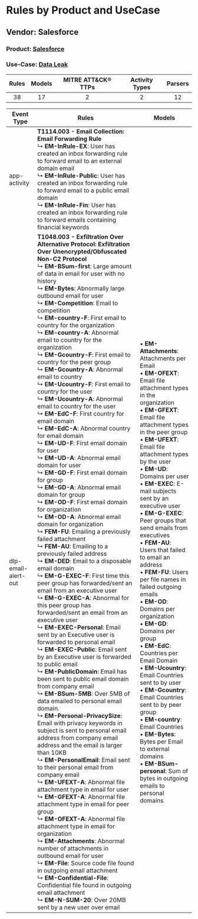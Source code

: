 Rules by Product and UseCase
============================
Vendor: Salesforce
------------------
### Product: [Salesforce](../ds_salesforce_salesforce.md)
### Use-Case: [Data Leak](../../../../UseCases/uc_data_leak.md)

| Rules | Models | MITRE ATT&CK® TTPs | Activity Types | Parsers |
|:-----:|:------:|:------------------:|:--------------:|:-------:|
|  38   |   17   |         2          |       2        |   12    |

| Event Type          | Rules    | Models    |
| ---- | ---- | ---- |
| app-activity        | <b>T1114.003 - Email Collection: Email Forwarding Rule</b><br> ↳ <b>EM-InRule-EX</b>: User has created an inbox forwarding rule to forward email to an external domain email<br> ↳ <b>EM-InRule-Public</b>: User has created an inbox forwarding rule to forward email to a public email domain<br> ↳ <b>EM-InRule-Fin</b>: User has created an inbox forwarding rule to forward emails containing financial keywords    |    |
| dlp-email-alert-out | <b>T1048.003 - Exfiltration Over Alternative Protocol: Exfiltration Over Unencrypted/Obfuscated Non-C2 Protocol</b><br> ↳ <b>EM-BSum-first</b>: Large amount of data in email for user with no history<br> ↳ <b>EM-Bytes</b>: Abnormally large outbound email for user<br> ↳ <b>EM-Competition</b>: Email to competition<br> ↳ <b>EM-country-F</b>: First email to country for the organization<br> ↳ <b>EM-country-A</b>: Abnormal email to country for the organization<br> ↳ <b>EM-Gcountry-F</b>: First email to country for the peer group<br> ↳ <b>EM-Gcountry-A</b>: Abnormal email to country<br> ↳ <b>EM-Ucountry-F</b>: First email to country for the user<br> ↳ <b>EM-Ucountry-A</b>: Abnormal email to country for the user<br> ↳ <b>EM-EdC-F</b>: First country for email domain<br> ↳ <b>EM-EdC-A</b>: Abnormal country for email domain<br> ↳ <b>EM-UD-F</b>: First email domain for user<br> ↳ <b>EM-UD-A</b>: Abnormal email domain for user<br> ↳ <b>EM-GD-F</b>: First email domain for group<br> ↳ <b>EM-GD-A</b>: Abnormal email domain for group<br> ↳ <b>EM-OD-F</b>: First email domain for organization<br> ↳ <b>EM-OD-A</b>: Abnormal email domain for organization<br> ↳ <b>FEM-FU</b>: Emailing a previously failed attachment<br> ↳ <b>FEM-AU</b>: Emailing to a previously failed address<br> ↳ <b>EM-DED</b>: Email to a disposable email domain<br> ↳ <b>EM-G-EXEC-F</b>: First time this peer group has forwarded/sent an email from an executive user<br> ↳ <b>EM-G-EXEC-A</b>: Abnormal for this peer group has forwarded/sent an email from an executive user<br> ↳ <b>EM-EXEC-Personal</b>: Email sent by an Executive user is forwarded to personal email<br> ↳ <b>EM-EXEC-Public</b>: Email sent by an Executive user is forwarded to public email<br> ↳ <b>EM-PublicDomain</b>: Email has been sent to public email domain from company email<br> ↳ <b>EM-BSum-5MB</b>: Over 5MB of data emailed to personal email domain.<br> ↳ <b>EM-Personal-PrivacySize</b>: Email with privacy keywords in subject is sent to personal email address from company email address and the email is larger than 10KB<br> ↳ <b>EM-PersonalEmail</b>: Email sent to their personal email from company email<br> ↳ <b>EM-UFEXT-A</b>: Abnormal file attachment type in email for user<br> ↳ <b>EM-GFEXT-A</b>: Abnormal file attachment type in email for peer group<br> ↳ <b>EM-OFEXT-A</b>: Abnormal file attachment type in email for organization<br> ↳ <b>EM-Attachments</b>: Abnormal number of attachments in outbound email for user<br> ↳ <b>EM-File</b>: Source code file found in outgoing email attachment<br> ↳ <b>EM-Confidential-File</b>: Confidential file found in outgoing email attachment<br> ↳ <b>EM-N-SUM-20</b>: Over 20MB sent by a new user over email |  • <b>EM-Attachments</b>: Attachments per Email<br> • <b>EM-OFEXT</b>: Email file attachment types in the organization<br> • <b>EM-GFEXT</b>: Email file attachment types in the peer group<br> • <b>EM-UFEXT</b>: Email file attachment types by the user<br> • <b>EM-UD</b>: Domains per user<br> • <b>EM-EXEC</b>: E-mail subjects sent by an executive user<br> • <b>EM-G-EXEC</b>: Peer groups that send emails from executives<br> • <b>FEM-AU</b>: Users that failed to email an address<br> • <b>FEM-FU</b>: Users per file names in failed outgoing emails<br> • <b>EM-OD</b>: Domains per organization<br> • <b>EM-GD</b>: Domains per group<br> • <b>EM-EdC</b>: Countries per Email Domain<br> • <b>EM-Ucountry</b>: Email Countries sent to by user<br> • <b>EM-Gcountry</b>: Email Countries sent to by peer group<br> • <b>EM-country</b>: Email Countries<br> • <b>EM-Bytes</b>: Bytes per Email to external domains<br> • <b>EM-BSum-personal</b>: Sum of bytes in outgoing emails to personal domains |